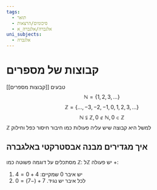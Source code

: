 ```yaml
---
tags:
  - תואר
  - סיכומים/הרצאות
  - אלגברה/אלגברה_א
uni_subjects:
  - אלגברה
---
```

# קבוצות של מספרים
[[קבוצות מספרים]]
טבעים
$$
\mathbb{N}=\left\{ 1,2,3,\dots \right\} 
$$
$$
\mathbb{Z}=\left\{ \ldots,-3,-2,-1,0,1,2,3,\dots \right\} 
$$
$$
\mathbb{N} \subsetneqq \mathbb{Z}, 0 \not\in \mathbb{N}, 0 \in \mathbb{Z}
$$
$\mathbb{Z}$ למשל היא קבוצה שיש עליה פעולות כמו חיבור חיסור כפל וחילוק
## איך מגדירים מבנה אבסטרקטי באלגברה
מסתכלים על דוגמה פשוטה כמו $\mathbb{Z}$:
ל$\mathbb{Z}$ יש פעולה +:
1. יש איבר 0 שמקיים: $4+0=4$
2. לכל איבר יש נגיד. $7+(-7)=0$
